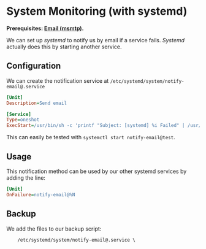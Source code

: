 # System Monitoring \(with systemd\)

**Prerequisites: **[**Email \(msmtp\)**](/email-msmtp.md)**.**

We can set up _systemd_ to notify us by email if a service fails. _Systemd_ actually does this by starting another service.

## Configuration

We can create the notification service at `/etc/systemd/system/notify-email@.service`

```ini
[Unit]
Description=Send email

[Service]
Type=oneshot
ExecStart=/usr/bin/sh -c 'printf "Subject: [systemd] %i Failed" | /usr/bin/msmtp default'
```

This can easily be tested with `systemctl start notify-email@test`.

## Usage

This notification method can be used by our other systemd services by adding the line:

```ini
[Unit]
OnFailure=notify-email@%N
```

## Backup

We add the files to our backup script:

```
    /etc/systemd/system/notify-email@.service \
```



